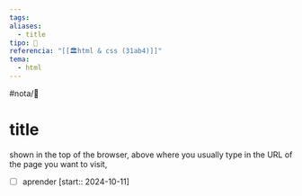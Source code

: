 ```yaml
---
tags: 
aliases:
  - title
tipo: 📑
referencia: "[[🏛️html & css (31ab4)]]"
tema:
  - html
---
```


#nota/📑

# title 

shown in the
top of the browser, above where
you usually type in the URL of
the page you want to visit,




- [ ] aprender  [start:: 2024-10-11]
